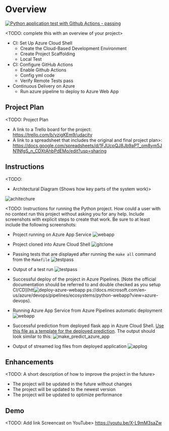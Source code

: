 # Overview

[![Python application test with Github Actions - passing](https://img.shields.io/badge/Python_application_test_with_Github_Actions-passing-2ea44f)](https://)

<TODO: complete this with an overview of your project>
- CI: Set Up Azure Cloud Shell
    + Create the Cloud-Based Development Environment
    + Create Project Scaffolding
    + Local Test
- CI: Configure GitHub Actions
    + Enable Github Actions
    + Config yml code
    + Verify Remote Tests pass
- Continuous Delivery on Azure
    + Run azure pipeline to deploy to Azure Web App

## Project Plan
<TODO: Project Plan

* A link to a Trello board for the project: https://trello.com/b/vzigKEm9/udacity 
* A link to a spreadsheet that includes the original and final project plan>: https://docs.google.com/spreadsheets/d/1FJUcpQJ8Jb9aPT_om8ym5JN1NfgS_n_CDXtAhbPdEMo/edit?usp=sharing

## Instructions

<TODO:  
* Architectural Diagram (Shows how key parts of the system work)>

![achitechure](https://user-images.githubusercontent.com/74226317/182109567-e0659be7-e37c-4e0f-9555-3a7daadadcdf.png)


<TODO:  Instructions for running the Python project.  How could a user with no context run this project without asking you for any help.  Include screenshots with explicit steps to create that work. Be sure to at least include the following screenshots:

* Project running on Azure App Service
![webapp](https://user-images.githubusercontent.com/74226317/182109734-82731683-4546-4656-8ac1-a85de7ec4fb0.png)


* Project cloned into Azure Cloud Shell
![gitclone](https://user-images.githubusercontent.com/74226317/182109780-ac63216e-47f9-4365-8bc6-f4ccc6fba17f.png)


* Passing tests that are displayed after running the `make all` command from the `Makefile`
![testpass](https://user-images.githubusercontent.com/74226317/182109798-7da88683-bf19-445e-a69b-c94da96b747e.png)


* Output of a test run
![testpass](https://user-images.githubusercontent.com/74226317/182109818-8908dcf6-936f-419c-9b8a-29b262743483.png)


* Successful deploy of the project in Azure Pipelines.  [Note the official documentation should be referred to and double checked as you setup CI/CD](htt![deploy-azure-webapp](https://user-images.githubusercontent.com/74226317/182109854-2e8f5ebd-8822-41b3-9f10-ccc34b8412e7.png)
ps://docs.microsoft.com/en-us/azure/devops/pipelines/ecosystems/python-webapp?view=azure-devops).


* Running Azure App Service from Azure Pipelines automatic deployment
![webapp](https://user-images.githubusercontent.com/74226317/182109910-b7200448-4f4a-4f7a-bac9-e38801589294.png)


* Successful prediction from deployed flask app in Azure Cloud Shell.  [Use this file as a template for the deployed prediction](https://github.com/udacity/nd082-Azure-Cloud-DevOps-Starter-Code/blob/master/C2-AgileDevelopmentwithAzure/project/starter_files/flask-sklearn/make_predict_azure_app.sh).
The output should look similar to this:
![make_predict_azure_app](https://user-images.githubusercontent.com/74226317/182109955-16895fd5-fb90-4756-bf32-b01a7b6d6dad.png)



* Output of streamed log files from deployed application
![applog](https://user-images.githubusercontent.com/74226317/182109987-c18452dc-d0c5-4490-849f-963d698bae10.png)


> 

## Enhancements

<TODO: A short description of how to improve the project in the future>
- The project will be updated in the future without changes
- The project will be updated to the newest version
- The project will be updated to optimize performance

## Demo 

<TODO: Add link Screencast on YouTube>
https://youtu.be/X-L9mM3saZw

